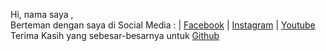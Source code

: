 Hi, nama saya <span style="color:#ff0022;"></span>,
<br>
Berteman dengan saya di Social Media :
| <a href="https://www.facebook.com/i.sirait93">Facebook</a>
| <a href="https://www.instagram.com/i.sirait93">Instagram</a>
| <a href="https://www.youtube.com/ilhamuddinsiraittutorial">Youtube</a>
<br>
Terima Kasih yang sebesar-besarnya untuk <a href="https://www.github.com">Github</a>
